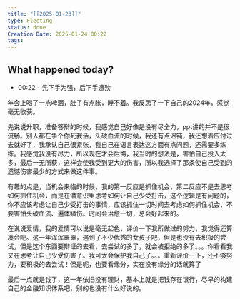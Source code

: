 ```yaml
---
title: "[[2025-01-23]]"
type: Fleeting
status: done
Creation Date: 2025-01-24 00:22
tags: 
---
```



## What happened today?
- 00:22 - 先下手为强，后下手遭殃

年会上喝了一点啤酒，肚子有点胀，睡不着。我反思了一下自己的2024年，感觉毫无收获。

先说说升职，准备答辩的时候，我感觉自己好像是没有尽全力，ppt讲的并不是很流畅。别人都在争个你死我活，头破血流的时候，我还有点迟钝，我还想着应付过去就好了，我承认自己很紧张，我自己在语言表达这方面有点问题，还需要多练练。我感觉我没有尽力，所以现在才会后悔，我当时的想法是，害怕自己投入太多，最后一无所获，这样会使我受到更大的伤害，所以我选择了那条使自己受到的遗憾伤害最少的方式来做这件事。

有趣的点是，当机会来临的时候，我的第一反应是抓住机会，第二反应不是去思考如何抓住机会，而是在潜意识里思考如何让自己少受打击，这个逻辑是有问题的，你不应该考虑让自己少受打击的事情，应该抓住一切时间去考虑如何抓住机会，不要害怕头破血流、遍体鳞伤。时间会治愈一切，总会好起来的。

在说说爱情，我的爱情可以说是毫无起色，评价一下我所做过的努力，我觉得还算凑合吧。这一年浑浑噩噩，遇到了不少优秀的女孩子吧，但是也没有去积极的尝试，但是这个东西要辩证的去看，去尝试的多了，就会被拒绝的多了。。。你看看我又在思考让自己少受伤害了。我可太会保护我自己了。。。重新评价一下，还不够努力，要积极的去尝试！但是呢，也要看缘分，实在没有缘分的话就算了

最后一点就是钱了，这一年依旧没有理财，基本上就是把钱存在银行，尽早的构建自己的金融知识体系吧，别的也没有什么好说的。